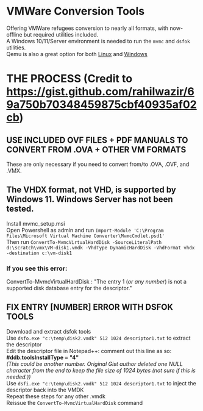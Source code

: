 # VMWare Conversion Tools
Offering VMWare refugees conversion to nearly all formats, with now-offline but required utilities included.   
A Windows 10/11/Server environment is needed to run the `mvmc` and `dsfok` utilities.  
Qemu is also a great option for both [Linux](https://www.qemu.org/docs/master/about/build-platforms.html) and [Windows](https://cloudbase.it/qemu-img-windows)  

# THE PROCESS (Credit to <https://gist.github.com/rahilwazir/69a750b70348459875cbf40935af02cb>)    

## USE INCLUDED OVF FILES + PDF MANUALS TO CONVERT FROM .OVA + OTHER VM FORMATS
These are only necessary if you need to convert from/to .OVA, .OVF, and .VMX.  

## The VHDX format, not VHD, is supported by Windows 11. Windows Server has not been tested.
Install mvmc_setup.msi  
Open Powershell as admin and run `Import-Module 'C:\Program Files\Microsoft Virtual Machine Converter\MvmcCmdlet.psd1'`  
Then run `ConvertTo-MvmcVirtualHardDisk -SourceLiteralPath d:\scratch\vmx\VM-disk1.vmdk -VhdType DynamicHardDisk -VhdFormat vhdx -destination c:\vm-disk1`  

### If you see this error: 
ConvertTo-MvmcVirtualHardDisk : "The entry 1 (_or any number_) is not a supported disk database entry for the descriptor."

## FIX ENTRY [NUMBER] ERROR WITH DSFOK TOOLS
Download and extract dsfok tools  
Use `dsfo.exe "c:\temp\disk2.vmdk" 512 1024 descriptor1.txt` to extract the descriptor  
Edit the descriptor file in Notepad++: comment out this line as so: **#ddb.toolsInstallType = "4"**  
_(This could be another number. Original Gist author deleted one NULL character from the end to keep the file size of 1024 bytes (not sure if this is needed.))_  
Use `dsfi.exe "c:\temp\disk2.vmdk" 512 1024 descriptor1.txt` to inject the descriptor back into the VMDK  
Repeat these steps for any other .vmdk  
Reissue the `ConvertTo-MvmcVirtualHardDisk` command  



